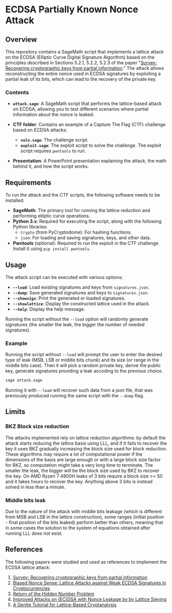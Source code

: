 # ECDSA Partially Known Nonce Attack

## Overview

This repository contains a SageMath script that implements a lattice attack on the ECDSA (Elliptic Curve Digital Signature Algorithm) based on the principles described in Sections 5.2.1, 5.2.2, 5.2.3 of the paper "[Survey: Recovering cryptographic keys from partial information](https://cic.iacr.org/p/1/1/28/pdf)." The attack allows reconstructing the entire nonce used in ECDSA signatures by exploiting a partial leak of its bits, which can lead to the recovery of the private key.

### Contents

- **`attack.sage`**: A SageMath script that performs the lattice-based attack on ECDSA, allowing you to test different scenarios where partial information about the nonce is leaked.
  
- **CTF folder**: Contains an example of a Capture The Flag (CTF) challenge based on ECDSA attacks:
  - **`vuln.sage`**: The challenge script.
  - **`exploit.sage`**: The exploit script to solve the challenge. The exploit script requires `pwntools` to run.

- **Presentation**: A PowerPoint presentation explaining the attack, the math behind it, and how the script works.

## Requirements

To run the attack and the CTF scripts, the following software needs to be installed:

- **SageMath**: The primary tool for running the lattice reduction and performing elliptic curve operations.
- **Python 3.x**: Required for executing the script, along with the following Python libraries:
  - `Crypto` (from PyCryptodome): For hashing functions.
  - `json`: For loading and saving signatures, keys, and other data.
- **Pwntools** (optional): Required to run the exploit in the CTF challenge. Install it using `pip install pwntools`.

## Usage

The attack script can be executed with various options:

- **`--load`**: Load existing signatures and keys from `signatures.json`.
- **`--dump`**: Save generated signatures and keys to `signatures.json`.
- **`--showsigs`**: Print the generated or loaded signatures.
- **`--showlattice`**: Display the constructed lattice used in the attack.
- **`--help`**: Display the help message.

Running the script without the `--load` option will randomly generate signatures (the smaller the leak, the bigger the number of needed signatures).

### Example

Running the script without `--load` will prompt the user to enter the desired type of leak (MSB, LSB or middle bits chunk) and its size (or range in the middle bits case).
Then it will pick a random private key, derive the public key, generate signatures providing a leak accoding to the previous choice.

```bash
sage attack.sage
```

Running it with `--load` will recover such data from a json file, that was previously produced running the same script with the `--dump` flag.

## Limits
### BKZ Block size reduction  
The attacks implemented rely on lattice reduction algorithms: by default the attack starts reducing the lattice basis using LLL, and if it fails to recover the key it uses BKZ gradually increasing the block size used for block reduction.
These algorithms may require a lot of computational power if the dimensions of the basis are large enough or with a large block size factor for BKZ, so computation might take a very long time to terminate. 
The smaller the leak, the bigger will be the block size used by BKZ to recover the key.
On AMD Ryzen 7 4800H leaks of 3 bits require a block size >= 50 and it takes hours to recover the key.
Anything above 3 bits is instead solved in less than a minute.
### Middle bits leak
Due to the nature of the attack with middle bits leakage (which is different from MSB and LSB in the lattice construction), some ranges (initial position - final position of the bits leaked) perform better than others, meaning that in some cases the solution to the system of equations obtained after running LLL does not exist.

## References
The following papers were studied and used as references to implement the ECDSA lattice attack:
1. [Survey: Recovering cryptographic keys from partial information](https://cic.iacr.org/p/1/1/28/pdf)
2. [Biased Nonce Sense: Lattice Attacks against Weak ECDSA Signatures in Cryptocurrencies](https://eprint.iacr.org/2019/023.pdf)
3. [Return of the Hidden Number Problem](https://tches.iacr.org/index.php/TCHES/article/download/7337/6509/)
4. [Improved Attacks on (EC)DSA with Nonce Leakage by by Lattice Sieving](https://tches.iacr.org/index.php/TCHES/article/view/10294/9744)
5. [A Gentle Tutorial for Lattice-Based Cryptanalysis](https://eprint.iacr.org/2023/032.pdf)


